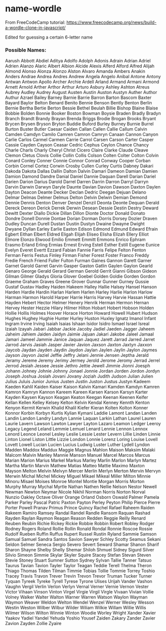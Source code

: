 # name-wordle

From FreeCodeCamp tutorial: https://www.freecodecamp.org/news/build-a-wordle-clone-in-javascript/

Edited for guessing a certain 6-letter name

### Possible Names:
Aarush
Abbott
Abdiel
Aditya
Adolfo
Adolph
Adonis
Adrain
Adrian
Adriel
Adrien
Alanzo
Alaric
Albert
Albion
Alcide
Alexis
Alferd
Alford
Alfred
Alijah
Almond
Alonso
Alonza
Alonzo
Alston
Alvaro
Amanda
Ambers
Anakin
Anders
Andrae
Andrea
Andres
Andrew
Angela
Angelo
Anibal
Antone
Antony
Antwan
Antwon
Apollo
Archer
Archie
Ardell
Arland
Armand
Armani
Armond
Arnett
Arnold
Arther
Arthor
Arthur
Arturo
Asbury
Ashley
Ashton
Atreus
Aubrey
Audley
Audrey
August
Austen
Austin
Auston
Austyn
Auther
Author
Authur
Azrael
Bailey
Barney
Barnie
Barrie
Barron
Barton
Bascom
Baxter
Bayard
Baylor
Belton
Benard
Benito
Bennie
Benson
Bently
Benton
Berlin
Bernie
Bertha
Bertie
Berton
Bessie
Bethel
Beulah
Billie
Bishop
Blaine
Blaise
Bobbie
Bolden
Bonnie
Booker
Boston
Bowman
Boysie
Braden
Bradly
Bradyn
Branch
Brandt
Brandy
Brayan
Brenda
Briggs
Brodie
Brogan
Brooks
Bryant
Brycen
Brysen
Bryson
Bryton
Buddie
Buford
Burley
Burney
Burnie
Burrel
Burton
Buster
Butler
Caesar
Caiden
Callan
Callen
Callie
Callum
Calvin
Camden
Camdyn
Camilo
Camren
Camron
Camryn
Canaan
Cannon
Canyon
Carlie
Carlos
Carmel
Carmen
Carrie
Carrol
Carsen
Carson
Carter
Casper
Cassie
Cayden
Cayson
Ceasar
Cedric
Cephus
Ceylon
Chance
Chancy
Charle
Charls
Charly
Cheryl
Christ
Cicero
Claire
Clarke
Claude
Cleave
Clemon
Cletus
Clovis
Collie
Collin
Collis
Colson
Colten
Colter
Colton
Colvin
Conard
Conley
Conner
Connie
Connor
Conrad
Conway
Cooper
Corban
Corbin
Cornel
Cortez
Corwin
Crosby
Cullen
Curley
Curtis
Dabney
Dakari
Dakoda
Dakota
Dallas
Dallin
Dalton
Dalvin
Damari
Dameon
Damian
Damien
Damion
Damond
Dandre
Danial
Daniel
Dannie
Daquan
Darell
Darian
Dariel
Darien
Darion
Darius
Darold
Darrel
Darren
Darrin
Darron
Darryl
Darryn
Darvin
Darwin
Darwyn
Daryle
Daunte
Davian
Davion
Dawson
Daxton
Daylen
Dayton
Deacon
Deante
Decker
Declan
Dedric
Deegan
Dejuan
Delano
Delmar
Delmas
Delmer
Delmus
Delton
Delvin
Delwin
Demian
Demond
Dennie
Dennis
Denton
Denver
Denzel
Denzil
Deonta
Deonte
Dequan
Derald
Dereck
Dereon
Derick
Derrek
Derwin
Desean
Dessie
Destin
Destry
Deward
Dewitt
Dexter
Diallo
Dickie
Dillan
Dillon
Dionte
Doctor
Donald
Donato
Dondre
Donell
Donnie
Dontae
Dorian
Dorman
Dorris
Dorsey
Dozier
Draven
Dudley
Duncan
Durell
Dustan
Dustin
Dustyn
Dwaine
Dwayne
Dwight
Dwyane
Dyllan
Earley
Earlie
Easton
Edison
Edmond
Edmund
Edward
Efrain
Egbert
Eithan
Elbert
Eldred
Eligah
Elijah
Eliseo
Elisha
Elizah
Ellery
Elliot
Elmore
Elonzo
Elwood
Emilio
Emmett
Emmitt
Emmons
Enrico
Ephram
Erasmo
Erland
Erling
Ermias
Ernest
Erving
Estell
Esther
Estill
Eugene
Eunice
Evelyn
Everet
Evertt
Ezzard
Fabian
Fannie
Farris
Felipe
Felton
Fenton
Ferman
Ferris
Festus
Finley
Firman
Fisher
Forest
Foster
Franco
Freddy
Fredie
French
Friend
Fuller
Fulton
Furman
Gaines
Gannon
Garett
Garner
Garnet
Garold
Garret
Garvin
Gasper
Gaston
Gatlin
Gaylen
Gaylon
Gearld
Genaro
George
Gerald
Gerard
German
Gerold
Gerrit
Gianni
Gibson
Gideon
Gilman
Gilmer
Gladys
Gloria
Glover
Goebel
Golden
Goldie
Gorden
Gordon
Graeme
Graham
Graves
Greene
Grover
Gunnar
Gunner
Gurney
Gussie
Gustaf
Gustav
Hadley
Haiden
Hakeem
Halley
Hallie
Halsey
Hansel
Hanson
Harden
Hardie
Hardin
Harlan
Harlem
Harlen
Harley
Harlie
Harlon
Harlow
Harman
Harmon
Harold
Harper
Harrie
Harris
Harvey
Harvie
Hassan
Hattie
Hayden
Hebert
Hector
Helmer
Henery
Henrik
Herman
Hermon
Hernan
Hervey
Hester
Hezzie
Hilary
Hilmer
Hilton
Hobart
Hobert
Hobson
Holden
Hollie
Hollis
Holmes
Hoover
Horace
Horton
Howard
Howell
Hubert
Hudson
Hughes
Hughey
Hughie
Hunter
Hurley
Huston
Huxley
Ignatz
Imanol
Infant
Ingram
Irvine
Irving
Isaiah
Isaias
Ishaan
Isidor
Isidro
Ismael
Israel
Isreal
Izaiah
Izayah
Jabari
Jabbar
Jackie
Jacoby
Jadiel
Jaeden
Jagger
Jaheem
Jaheim
Jahiem
Jaiden
Jaidyn
Jaimie
Jajuan
Jakari
Jakobe
Jaleel
Jamaal
Jamari
Jameel
Jammie
Janice
Jaquan
Jaquez
Jarett
Jarrad
Jarred
Jarret
Jarrod
Jarvis
Jasiah
Jasper
Javier
Javion
Jaxson
Jaxton
Jaxtyn
Jaxxon
Jaycob
Jaydan
Jayden
Jaydin
Jaydon
Jaylan
Jaylen
Jaylin
Jaylon
Jaymes
Jayson
Jayvon
Jaziel
Jeffie
Jeffry
Jelani
Jennie
Jensen
Jeptha
Jerald
Jeramy
Jereme
Jeremy
Jerimy
Jermey
Jerold
Jerome
Jeromy
Jerrad
Jerrel
Jerrod
Jesiah
Jessee
Jessie
Jethro
Jettie
Jewell
Jimmie
Jionni
Joesph
Johann
Johney
Johnie
Johnny
Jonael
Jonnie
Jordan
Jorden
Jordon
Jordyn
Joseph
Joshua
Josiah
Jovani
Jovany
Joziah
Judith
Judson
Julian
Julien
Julius
Juluis
Junior
Junius
Justen
Justin
Juston
Justus
Justyn
Kadeem
Kaeden
Kahlil
Kaiden
Kaiser
Kaison
Kalvin
Kamari
Kamden
Kamdyn
Kamren
Kamron
Kamryn
Kannon
Kareem
Kareen
Karsen
Karson
Karsyn
Karter
Kayden
Kaysen
Kayson
Keagan
Keaton
Keegan
Keenan
Keenen
Keifer
Kellan
Kellen
Kelley
Kelsey
Kelton
Kelvin
Kendal
Kenney
Kennth
Kenton
Kenyon
Kermit
Kerwin
Khalid
Khalil
Kiefer
Kieran
Kolten
Kolton
Konner
Konnor
Korbin
Korbyn
Kurtis
Kylian
Kymani
Laddie
Lamont
Landan
Landen
Landin
Landon
Landry
Landyn
Lannie
Laquan
Larkin
Lathan
Laurel
Lauren
Laurie
Lavern
Lawson
Lawton
Lawyer
Layton
Lazaro
Leamon
Ledger
Leeroy
Legacy
Legend
Leland
Lemmie
Lemuel
Lenard
Lennie
Lennon
Lennox
Lenord
Leonce
Leonel
Lesley
Leslie
Lessie
Lester
Levern
Lillie
Linden
Linnie
Linton
Lionel
Liston
Little
Lizzie
London
Lonnie
Lorenz
Loring
Louise
Lovell
Lovett
Lowell
Lucian
Lucien
Lucius
Ludwig
Luster
Luther
Lydell
Lyndon
Madden
Maddox
Maddux
Maggie
Magnus
Mahlon
Maison
Maksim
Malaki
Malcom
Malvin
Manley
Mannie
Manson
Manuel
Marcel
Marcos
Marcus
Marian
Marion
Marius
Markel
Markus
Marley
Marlin
Marlon
Marlyn
Martez
Martha
Martin
Marvin
Mathew
Matias
Matteo
Mattie
Maximo
Maxton
Mayson
Melton
Melvin
Melvyn
Mercer
Merlin
Merlyn
Merton
Mervin
Mervyn
Merwin
Michal
Michel
Mickey
Miguel
Mikael
Mikeal
Miller
Milton
Minnie
Minoru
Misael
Moises
Monroe
Montel
Montie
Morgan
Morris
Morton
Murphy
Murray
Mychal
Myrtle
Nathan
Nathen
Nellie
Nelson
Nestor
Newell
Newman
Newton
Neymar
Nicole
Nikhil
Norman
Norris
Norton
Norval
Nunzio
Oakley
Octave
Oliver
Orange
Orland
Osborn
Oswald
Palmer
Pamela
Parker
Parley
Pascal
Patric
Paxton
Payton
Perley
Peyton
Philip
Pierce
Pierre
Porter
Powell
Pranav
Primus
Prince
Quincy
Rachel
Rafael
Raheem
Raiden
Rakeem
Ramiro
Ramsey
Randal
Randel
Randle
Ransom
Raquan
Rashad
Rayden
Raylan
Raymon
Reagan
Reason
Redden
Reggie
Reilly
Renard
Reuben
Reubin
Richie
Rickey
Rickie
Robbie
Robbin
Robert
Robley
Rodger
Rodney
Rogers
Roland
Rollie
Rollin
Ronald
Rondal
Ronnie
Roscoe
Rossie
Rudolf
Rueben
Ruffin
Ruffus
Rupert
Russel
Rustin
Ryland
Sammie
Samson
Samual
Samuel
Sandra
Santos
Savion
Sawyer
Schley
Scotty
Seamus
Sekani
Seldon
Selmer
Seneca
Sergio
Severo
Severt
Seward
Shamar
Shanon
Sharif
Sharon
Shayne
Shelby
Shelly
Shemar
Shiloh
Shmuel
Sidney
Sigurd
Silver
Silvio
Simeon
Simmie
Skylar
Skyler
Squire
Stacey
Stefan
Stevan
Steven
Stevie
Stoney
Stuart
Sumner
Sutton
Sydney
Sylvan
Tallie
Tanner
Tatsuo
Taurus
Tavian
Tavion
Tayler
Taylor
Teagan
Teddie
Terell
Thelma
Theron
Thiago
Thomas
Tilden
Tilman
Timmie
Tobias
Tollie
Tommie
Torrey
Toshio
Tracey
Travis
Travon
Trever
Trevin
Trevon
Trevor
Truman
Tucker
Turner
Tyquan
Tyreek
Tyreke
Tyrell
Tyrese
Tyrone
Ulises
Urijah
Vander
Vashon
Vaughn
Vergil
Verlin
Verlon
Verlyn
Vernal
Verner
Vernie
Vernon
Vester
Victor
Vihaan
Vinson
Vinton
Virgel
Virgie
Virgil
Virgle
Vivaan
Vivian
Vollie
Volney
Walker
Walter
Walton
Warner
Warren
Watson
Waylon
Wayman
Waymon
Weaver
Weldon
Welton
Wendel
Wenzel
Werner
Wesley
Wesson
Westin
Weston
Wilber
Wilbur
Wilder
Wiliam
Wilkie
Willam
Willie
Willis
Wilmer
Wilson
Wilton
Winnie
Winton
Woodie
Worley
Wright
Xander
Xavier
Yaakov
Yadiel
Yandel
Yehuda
Yoshio
Yousef
Zaiden
Zakary
Zander
Zavier
Zavion
Zayden
Zollie
Zyaire
